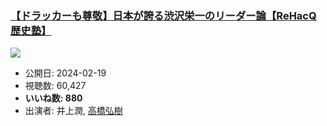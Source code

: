 ### [【ドラッカーも尊敬】日本が誇る渋沢栄一のリーダー論【ReHacQ歴史塾】](https://www.youtube.com/watch?v=jLFYC2dewSU)
[![](https://img.youtube.com/vi/jLFYC2dewSU/hqdefault.jpg)](https://www.youtube.com/watch?v=jLFYC2dewSU)
-   公開日: 2024-02-19
-   視聴数: 60,427
-   **いいね数: 880**
-   出演者: 井上潤, [高橋弘樹](/rehacq_fan/people/高橋弘樹 "wikilink")
